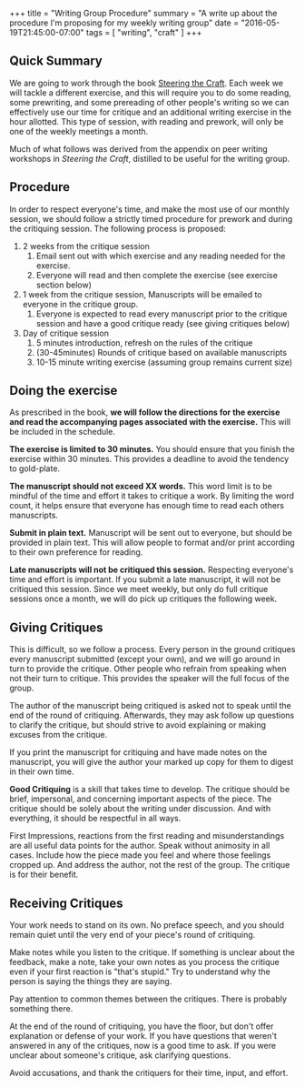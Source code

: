 +++
title = "Writing Group Procedure"
summary = "A write up about the procedure I'm proposing for my weekly writing group"
date = "2016-05-19T21:45:00-07:00"
tags = [ "writing", "craft" ]
+++
## Quick Summary

We are going to work through the book [Steering the Craft](https://www.amazon.com/Steering-Craft-Twenty-First-Century-Guide-Sailing-ebook/dp/B00T2414SC?ie=UTF8&keywords=steering%20the%20craft&qid=1463716718&ref_=sr_1_1&s=books&sr=1-1).  Each week we will tackle a different exercise, and this will require you to do some reading, some prewriting, and some prereading of other people's writing so we can effectively use our time for critique and an additional writing exercise in the hour allotted.  This type of session, with reading and prework, will only be one of the weekly meetings a month.

Much of what follows was derived from the appendix on peer writing workshops in *Steering the Craft*, distilled to be useful for the writing group.

## Procedure

In order to respect everyone's time, and make the most use of our monthly session, we should follow a strictly timed procedure for prework and during the critiquing session.  The following process is proposed:

1. 2 weeks from the critique session
	1. Email sent out with which exercise and any reading needed for the exercise. 
	2. Everyone will read and then complete the exercise (see exercise section below)
2. 1 week from the critique session, Manuscripts will be emailed to everyone in the critique group.
	1. Everyone is expected to read every manuscript prior to the critique session and have a good critique ready (see giving critiques below)
3. Day of critique session
	1. 5 minutes introduction, refresh on the rules of the critique
	2. (30-45minutes) Rounds of critique based on available manuscripts
	3. 10-15 minute writing exercise (assuming group remains current size)

## Doing the exercise

As prescribed in the book, **we will follow the directions for the exercise and read the accompanying pages associated with the exercise.**  This will be included in the schedule.

**The exercise is limited to 30 minutes.**  You should ensure that you finish the exercise within 30 minutes.  This provides a deadline to avoid the tendency to gold-plate.

**The manuscript should not exceed XX words.**  This word limit is to be mindful of the time and effort it takes to critique a work.  By limiting the word count, it helps ensure that everyone has enough time to read each others manuscripts.

**Submit in plain text.** Manuscript will be sent out to everyone, but should be provided in plain text.  This will allow people to format and/or print according to their own preference for reading.

**Late manuscripts will not be critiqued this session.**  Respecting everyone's time and effort is important.  If you submit a late manuscript, it will not be critiqued this session.  Since we meet weekly, but only do full critique sessions once a month, we will do pick up critiques the following week.

## Giving Critiques

This is difficult, so we follow a process.  Every person in the ground critiques every manuscript submitted (except your own), and we will go around in turn to provide the critique.  Other people who refrain from speaking when not their turn to critique.  This provides the speaker will the full focus of the group.

The author of the manuscript being critiqued is asked not to speak until the end of the round of critiquing.  Afterwards, they may ask follow up questions to clarify the critique, but should strive to avoid explaining or making excuses from the critique.

If you print the manuscript for critiquing and have made notes on the manuscript, you will give the author your marked up copy for them to digest in their own time.

**Good Critiquing** is a skill that takes time to develop.  The critique should be brief, impersonal, and concerning important aspects of the piece.  The critique should be solely about the writing under discussion.  And with everything, it should be respectful in all ways.

First Impressions, reactions from the first reading and misunderstandings are all useful data points for the author.  Speak without animosity in all cases.  Include how the piece made you feel and where those feelings cropped up.  And address the author, not the rest of the group.  The critique is for their benefit.

## Receiving Critiques

Your work needs to stand on its own.  No preface speech, and you should remain quiet until the very end of your piece's round of critiquing.

Make notes while you listen to the critique.  If something is unclear about the feedback, make a note, take your own notes as you process the critique even if your first reaction is "that's stupid."  Try to understand why the person is saying the things they are saying.

Pay attention to common themes between the critiques.  There is probably something there.

At the end of the round of critiquing, you have the floor, but don't offer explanation or defense of your work.   If you have questions that weren't answered in any of the critiques, now is a good time to ask.  If you were unclear about someone's critique, ask clarifying questions.

Avoid accusations, and thank the critiquers for their time, input, and effort.